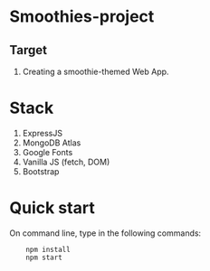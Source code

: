 # Smoothies-project

<h2> Target </h2>

1. Creating a smoothie-themed Web App.

# Stack

1. ExpressJS
2. MongoDB Atlas
3. Google Fonts
4. Vanilla JS (fetch, DOM)
5. Bootstrap

# Quick start
On command line, type in the following commands:

        npm install        
        npm start        
 

